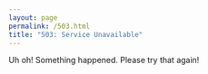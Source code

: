 ```yaml
---
layout: page
permalink: /503.html
title: "503: Service Unavailable"
---
```

Uh oh! Something happened. Please try that again!
